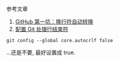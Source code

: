 参考文章

1. [GitHub 第一坑：换行符自动转换](https://www.cnblogs.com/zjoch/p/5400251.html)
2. [配置 Git 处理行结束符](https://docs.github.com/zh/get-started/getting-started-with-git/configuring-git-to-handle-line-endings)

```
git config --global core.autocrlf false
```

...还是不要, 最好设置成 true.

